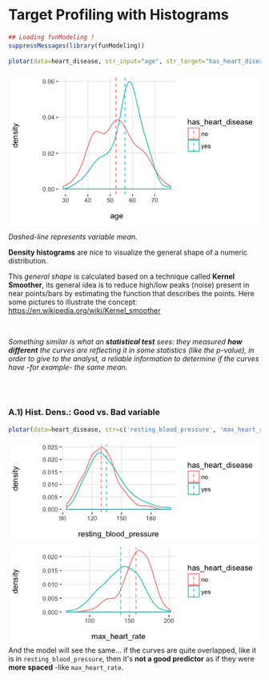 Target Profiling with Histograms
===


```r
## Loading funModeling !
suppressMessages(library(funModeling))
```



```r
plotar(data=heart_disease, str_input="age", str_target="has_heart_disease", plot_type = "histdens")
```

![plot of chunk variable_importance1](figure/variable_importance1-1.png)

_Dashed-line represents variable mean._

**Density histograms** are nice to visualize the general shape of a numeric distribution.

This *general shape* is calculated based on a technique called **Kernel Smoother**, its general idea is to reduce high/low peaks (noise) present in near points/bars by estimating the function that describes the points. Here some pictures to illustrate the concept: https://en.wikipedia.org/wiki/Kernel_smoother

<br>



_Something similar is what an **statistical test** sees: they measured **how different** the curves are reflecting it in some statistics (like the p-value), in order to give to the analyst, a  reliable information to determine if the curves have -for example- the same mean._

<br>
<br>

### A.1) Hist. Dens.: Good vs. Bad variable


```r
plotar(data=heart_disease, str=c('resting_blood_pressure', 'max_heart_rate'),  str_target="has_heart_disease", plot_type = "histdens")
```

![plot of chunk variable_importance2](figure/variable_importance2-1.png)![plot of chunk variable_importance2](figure/variable_importance2-2.png)
<br>
And the model will see the same... if the curves are quite overlapped, like it is in `resting_blood_pressure`, then it's **not a good predictor** as if they were **more spaced** -like `max_heart_rate`.

<br>
<br>

